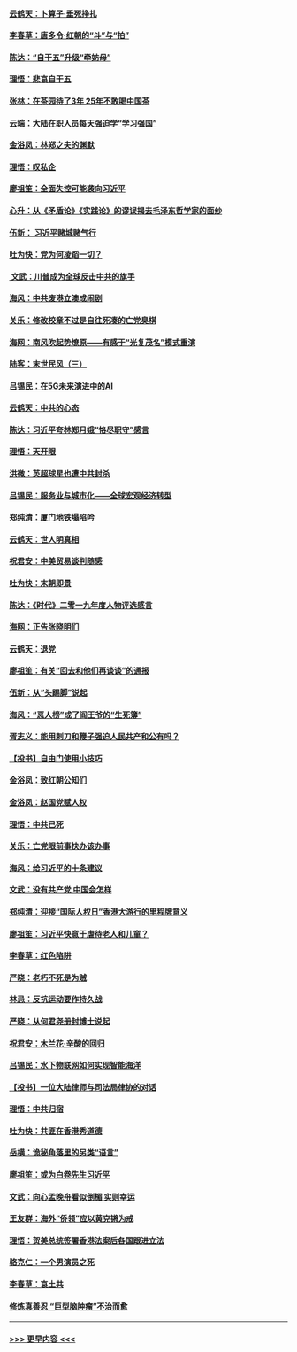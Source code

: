 #### [云鹤天：卜算子‧垂死挣扎](../pages/nsc993/n11739956.md?t=12240455) 
#### [李春草：唐多令‧红朝的“斗”与“拍”](../pages/nsc993/n11739830.md?t=12240455) 
#### [陈达：“自干五”升级“牵妨母”](../pages/nsc993/n11739724.md?t=12240455) 
#### [理悟：悲哀自干五](../pages/nsc993/n11739547.md?t=12240455) 
#### [张林：在茶园待了3年 25年不敢喝中国茶](../pages/nsc993/n11739240.md?t=12240455) 
#### [云端：大陆在职人员每天强迫学“学习强国”](../pages/nsc993/n11738735.md?t=12240455) 
#### [金浴凤：林郑之夫的渊默](../pages/nsc993/n11737735.md?t=12240455) 
#### [理悟：叹私企](../pages/nsc993/n11737715.md?t=12240455) 
#### [廖祖笙：全面失控可能袭向习近平](../pages/nsc993/n11737704.md?t=12240455) 
#### [心升：从《矛盾论》《实践论》的谬误揭去毛泽东哲学家的面纱](../pages/nsc993/n11736962.md?t=12240455) 
#### [伍新： 习近平赌城赌气行](../pages/nsc993/n11736929.md?t=12240455) 
#### [吐为快：党为何凌蹈一切？](../pages/nsc993/n11736915.md?t=12240455) 
#### [ 文武：川普成为全球反击中共的旗手](../pages/nsc993/n11736882.md?t=12240455) 
#### [海风：中共废港立澳成闹剧](../pages/nsc993/n11735857.md?t=12240455) 
#### [关乐：修改校章不过是自往死凑的亡党臭棋](../pages/nsc993/n11735097.md?t=12240455) 
#### [海网：南风吹起势燎原——有感于“光复茂名”模式重演](../pages/nsc993/n11732308.md?t=12240455) 
#### [陆客：末世民风（三）](../pages/nsc993/n11732211.md?t=12240455) 
#### [吕锡民：在5G未来演进中的AI](../pages/nsc993/n11730010.md?t=12240455) 
#### [云鹤天：中共的心态](../pages/nsc993/n11729906.md?t=12240455) 
#### [陈达：习近平夸林郑月娥“恪尽职守”感言](../pages/nsc993/n11729881.md?t=12240455) 
#### [理悟：天开眼](../pages/nsc993/n11729699.md?t=12240455) 
#### [洪微：英超球星也遭中共封杀](../pages/nsc993/n11727243.md?t=12240455) 
#### [吕锡民：服务业与城市化——全球宏观经济转型](../pages/nsc993/n11725845.md?t=12240455) 
#### [郑纯清：厦门地铁塌陷吟](../pages/nsc993/n11725813.md?t=12240455) 
#### [云鹤天：世人明真相](../pages/nsc993/n11725621.md?t=12240455) 
#### [祝君安：中美贸易谈判随感](../pages/nsc993/n11725609.md?t=12240455) 
#### [吐为快：末朝即景](../pages/nsc993/n11723365.md?t=12240455) 
#### [陈达：《时代》二零一九年度人物评选感言](../pages/nsc993/n11723337.md?t=12240455) 
#### [海网：正告张晓明们](../pages/nsc993/n11723228.md?t=12240455) 
#### [云鹤天：退党](../pages/nsc993/n11723056.md?t=12240455) 
#### [廖祖笙：有关“回去和他们再谈谈”的通报](../pages/nsc993/n11722442.md?t=12240455) 
#### [伍新：从“头踢脚”说起](../pages/nsc993/n11722429.md?t=12240455) 
#### [海风：“恶人榜”成了阎王爷的“生死簿”](../pages/nsc993/n11722272.md?t=12240455) 
#### [胥志义：能用剌刀和鞭子强迫人民共产和公有吗？](../pages/nsc993/n11720569.md?t=12240455) 
#### [【投书】自由门使用小技巧](../pages/nsc993/n11720180.md?t=12240455) 
#### [金浴凤：致红朝公知们](../pages/nsc993/n11720563.md?t=12240455) 
#### [金浴凤：赵国党赋人权](../pages/nsc993/n11720533.md?t=12240455) 
#### [理悟：中共已死](../pages/nsc993/n11720233.md?t=12240455) 
#### [关乐：亡党眼前事快办该办事](../pages/nsc993/n11719160.md?t=12240455) 
#### [海风：给习近平的十条建议](../pages/nsc993/n11717616.md?t=12240455) 
#### [文武：没有共产党 中国会怎样](../pages/nsc993/n11717584.md?t=12240455) 
#### [郑纯清：迎接“国际人权日”香港大游行的里程牌意义](../pages/nsc993/n11717417.md?t=12240455) 
#### [廖祖笙：习近平快意于虐待老人和儿童？](../pages/nsc993/n11715313.md?t=12240455) 
#### [李春草：红色陷阱](../pages/nsc993/n11715029.md?t=12240455) 
#### [严晓：老朽不死是为贼](../pages/nsc993/n11712910.md?t=12240455) 
#### [林忌：反抗运动要作持久战](../pages/nsc993/n11712623.md?t=12240455) 
#### [严晓：从何君尧册封博士说起](../pages/nsc993/n11712465.md?t=12240455) 
#### [祝君安：木兰花·辛酸的回归](../pages/nsc993/n11712381.md?t=12240455) 
#### [吕锡民：水下物联网如何实现智能海洋](../pages/nsc993/n11711158.md?t=12240455) 
#### [【投书】一位大陆律师与司法局律协的对话](../pages/nsc993/n11709675.md?t=12240455) 
#### [理悟：中共归宿](../pages/nsc993/n11710059.md?t=12240455) 
#### [吐为快：共匪在香港秀道德](../pages/nsc993/n11709979.md?t=12240455) 
#### [岳横：诡秘角落里的另类“语言”](../pages/nsc993/n11709792.md?t=12240455) 
#### [廖祖笙：或为白卷先生习近平](../pages/nsc993/n11708330.md?t=12240455) 
#### [文武：向心孟晚舟看似倒楣 实则幸运](../pages/nsc993/n11708236.md?t=12240455) 
#### [王友群：海外“侨领”应以黄克锵为戒](../pages/nsc993/n11706176.md?t=12240455) 
#### [理悟：贺美总统签署香港法案后各国跟进立法](../pages/nsc993/n11706853.md?t=12240455) 
#### [骆克仁：一个男演员之死](../pages/nsc993/n11706677.md?t=12240455) 
#### [李春草：哀土共](../pages/nsc993/n11706255.md?t=12240455) 
#### [修炼真善忍 “巨型脑肿瘤”不治而愈](../pages/nsc993/n11705340.md?t=12240455) 

----
#### [ >>> 更早内容 <<< ](../indexes/nsc993-earlier.md)
